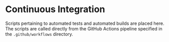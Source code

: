 # Continuous Integration
Scripts pertaining to automated tests and automated builds are placed here.
The scripts are called directly from the GitHub Actions pipeline specified in the `.github/workflows`
directory.
